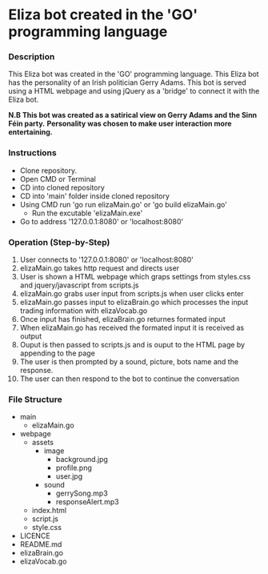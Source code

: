 # Eliza bot created in the 'GO' programming language

### Description
This Eliza bot was created in the 'GO' programming language. This Eliza bot has the personality of an Irish politician Gerry Adams. This bot is served using a HTML webpage and using jQuery as a 'bridge' to connect it with the Eliza bot.

**N.B This bot was created as a satirical view on Gerry Adams and the Sinn Féin party.**
**Personality was chosen to make user interaction more entertaining.**


### Instructions
- Clone repository.
- Open CMD or Terminal
- CD into cloned repository
- CD into 'main' folder inside cloned repository
- Using CMD run 'go run elizaMain.go' or 'go build elizaMain.go'
  - Run the excutable 'elizaMain.exe'
- Go to address '127.0.0.1:8080' or 'localhost:8080'

### Operation (Step-by-Step)
  1. User connects to '127.0.0.1:8080' or 'localhost:8080'
  2. elizaMain.go takes http request and directs user
  3. User is shown a HTML webpage which graps settings from styles.css and jquery/javascript from scripts.js
  4. elizaMain.go grabs user input from scripts.js when user clicks enter
  5. elizaMain.go passes input to elizaBrain.go which processes the input trading information with elizaVocab.go
  6. Once input has finished, elizaBrain.go returnes formated input
  7. When elizaMain.go has received the formated input it is received as output
  8. Ouput is then passed to scripts.js and is ouput to the HTML page by appending to the page
  9. The user is then prompted by a sound, picture, bots name and the response.
 10. The user can then respond to the bot to continue the conversation

### File Structure
- main 
  - elizaMain.go
- webpage
  - assets
    - image
      - background.jpg
      - profile.png
      - user.jpg
    - sound
      - gerrySong.mp3
      - responseAlert.mp3
  - index.html
  - script.js
  - style.css
- LICENCE
- README.md
- elizaBrain.go
- elizaVocab.go

